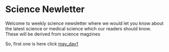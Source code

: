 # Science Newletter
Welcome to weekly science newsletter where we would let you know about the latest science or medical science which our readers should know. These will be derived from science magzines 


So, first one is here click [may_day1](may_d1.md)